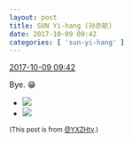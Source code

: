 ```yaml
---
layout: post
title: SUN Yi-hang (孙亦航)
date: 2017-10-09 09:42
categories: [ 'sun-yi-hang' ]
---
```


<div class="weibo-info">
  <a href="http://weibo.com/2565158051/FpxDieStY">2017-10-09 09:42</a>
</div>

Bye. :grin:

<!-- more -->

<ul class="weibo-pic-list-1">
  <li class="weibo-pic">
    <a href="http://wx3.sinaimg.cn/mw690/98e534a3gy1fkbqz9vh5uj20qo0zk78z.jpg"><img src="//wx3.sinaimg.cn/thumb150/98e534a3gy1fkbqz9vh5uj20qo0zk78z.jpg" /></a>
  </li>
  <li class="weibo-pic">
    <a href="http://wx3.sinaimg.cn/mw690/98e534a3gy1fkbqz7jh5xj20qo0qogpw.jpg"><img src="//wx3.sinaimg.cn/thumb150/98e534a3gy1fkbqz7jh5xj20qo0qogpw.jpg" /></a>
  </li>
</ul>

<small>(This post is from [@YXZHty](http://weibo.com/2565158051).)</small>
